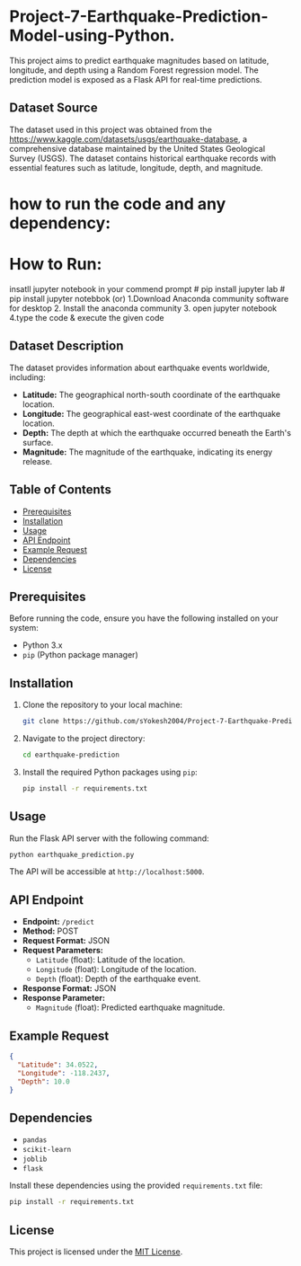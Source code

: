 # Project-7-Earthquake-Prediction-Model-using-Python.
This project aims to predict earthquake magnitudes based on latitude, longitude, and depth using a Random Forest regression model. The prediction model is exposed as a Flask API for real-time predictions.

## Dataset Source

The dataset used in this project was obtained from the https://www.kaggle.com/datasets/usgs/earthquake-database, a comprehensive database maintained by the United States Geological Survey (USGS). The dataset contains historical earthquake records with essential features such as latitude, longitude, depth, and magnitude.

# how to run the code and any dependency: 
# How to Run:
  insatll jupyter notebook in your commend prompt
    # pip install jupyter lab
    # pip install jupyter notebbok (or)
        1.Download Anaconda community software for desktop
        2. Install the anaconda community
        3. open jupyter notebook
        4.type the code & execute the given code

## Dataset Description

The dataset provides information about earthquake events worldwide, including:

- **Latitude:** The geographical north-south coordinate of the earthquake location.
- **Longitude:** The geographical east-west coordinate of the earthquake location.
- **Depth:** The depth at which the earthquake occurred beneath the Earth's surface.
- **Magnitude:** The magnitude of the earthquake, indicating its energy release.

## Table of Contents

- [Prerequisites](#prerequisites)
- [Installation](#installation)
- [Usage](#usage)
- [API Endpoint](#api-endpoint)
- [Example Request](#example-request)
- [Dependencies](#dependencies)
- [License](#license)

## Prerequisites

Before running the code, ensure you have the following installed on your system:

- Python 3.x
- `pip` (Python package manager)

## Installation

1. Clone the repository to your local machine:

   ```bash
   git clone https://github.com/sYokesh2004/Project-7-Earthquake-Prediction-Model-using-Python.git
   ```

2. Navigate to the project directory:

   ```bash
   cd earthquake-prediction
   ```

3. Install the required Python packages using `pip`:

   ```bash
   pip install -r requirements.txt
   ```

## Usage

Run the Flask API server with the following command:

```bash
python earthquake_prediction.py
```

The API will be accessible at `http://localhost:5000`.

## API Endpoint

- **Endpoint:** `/predict`
- **Method:** POST
- **Request Format:** JSON
- **Request Parameters:**
  - `Latitude` (float): Latitude of the location.
  - `Longitude` (float): Longitude of the location.
  - `Depth` (float): Depth of the earthquake event.
- **Response Format:** JSON
- **Response Parameter:**
  - `Magnitude` (float): Predicted earthquake magnitude.

## Example Request

```json
{
  "Latitude": 34.0522,
  "Longitude": -118.2437,
  "Depth": 10.0
}
```

## Dependencies

- `pandas`
- `scikit-learn`
- `joblib`
- `flask`

Install these dependencies using the provided `requirements.txt` file:

```bash
pip install -r requirements.txt
```

## License

This project is licensed under the [MIT License](LICENSE).
